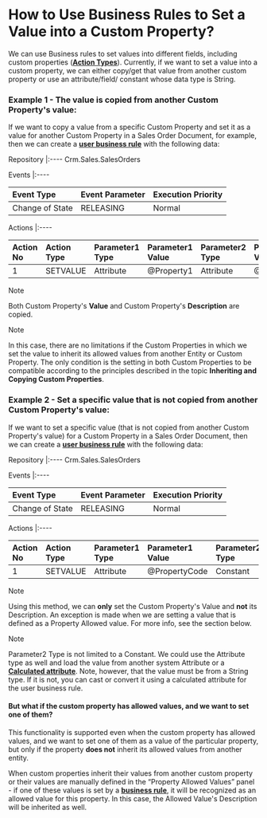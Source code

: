 # How to Use Business Rules to Set a Value into a Custom Property?
We can use Business rules to set values into different fields, including custom properties (**[Action Types](https://github.com/ErpNetDocs/tech/blob/master/advanced/user-business-rules/action-types/index.md)**). Currently, if we want to set a value into a custom property, we can either copy/get that value from another custom property or use an attribute/field/ constant whose data type is String.
 
### Example 1 - The value is copied from another Custom Property's value:
If we want to copy a value from a specific Custom Property and set it as a value for another Custom Property in a Sales Order Document, for example, then we can create a **[user business rule](https://github.com/ErpNetDocs/tech/blob/master/advanced/user-business-rules/business-rules/index.md)**  with the following data:

Repository
|:----
Crm.Sales.SalesOrders

Events
|:----

Event Type|Event Parameter|Execution Priority
|:----|:----|:----
Change of State|RELEASING|Normal

Actions
|:----

Action No|Action Type|Parameter1 Type|Parameter1 Value|Parameter2 Type|Parameter2 Value
|:----|:----|:----|:----|:----|:----
1|SETVALUE|Attribute|@Property1|Attribute|@Property2

> [!Note]
> Both Custom Property's **Value** and Custom Property's **Description** are copied.
 
> [!Note]
> In this case, there are no limitations if the Custom Properties in which we set the value to inherit its allowed values from another Entity or Custom Property. The only condition is the setting in both Custom Properties to be compatible according to the principles described in the topic **Inheriting and Copying Custom Properties**.
 
### Example 2 -  Set a specific value that is not copied from another Custom Property's value:

If we want to set a specific value (that is not copied from another Custom Property's value) for a Custom Property in a Sales Order Document, then we can create a **[user business rule](https://github.com/ErpNetDocs/tech/blob/master/advanced/user-business-rules/business-rules/index.md)** with the following data:

Repository
|:----
Crm.Sales.SalesOrders

Events
|:----

Event Type|Event Parameter|Execution Priority
|:----|:----|:----
Change of State|RELEASING|Normal

Actions
|:----

Action No|Action Type|Parameter1 Type|Parameter1 Value|Parameter2 Type|Parameter2 Value
|:----|:----|:----|:----|:----|:----
1|SETVALUE|Attribute|@PropertyCode|Constant|'StringValue01

> [!Note]
> Using this method, we can **only** set the Custom Property's Value and **not** its Description. An exception is made when we are setting a value that is defined as a Property Allowed value. For more info, see the section below.

> [!Note]
> Parameter2 Type is not limited to a Constant. We could use the Attribute type as well and load the value from another system Attribute or a **[Calculated attribute](https://github.com/ErpNetDocs/tech/blob/master/advanced/calculated-attributes/index.md)**. Note, however, that the value must be from a String type. If it is not, you can cast or convert it using a calculated attribute for the user business rule.

#### But what if the custom property has allowed values, and we want to set one of them?

This functionality is supported even when the custom property has allowed values, and we want to set one of them as a value of the particular property, but only if the property **does not** inherit its allowed values from another entity. 

When custom properties inherit their values from another custom property or their values are manually defined in the “Property Allowed Values” panel - if one of these values is set by a **[business rule](https://github.com/ErpNetDocs/tech/blob/master/advanced/user-business-rules/business-rules/index.md)**, it will be recognized as an allowed value for this property. In this case, the Allowed Value's Description will be inherited as well.
